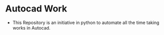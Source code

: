 # Autocad Work
- This Repository is an initiative in python to automate all the time taking works in Autocad.
